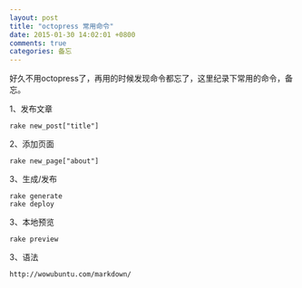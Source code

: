 ```yaml
---
layout: post
title: "octopress 常用命令"
date: 2015-01-30 14:02:01 +0800
comments: true
categories: 备忘
---
```

好久不用octopress了，再用的时候发现命令都忘了，这里纪录下常用的命令，备忘。
<!--more-->

1、发布文章

 	rake new_post["title"]
 
2、添加页面

	rake new_page["about"]
	
3、生成/发布

	rake generate
	rake deploy

3、本地预览

	rake preview

3、语法

	http://wowubuntu.com/markdown/